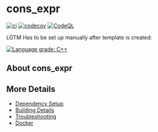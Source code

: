 # cons_expr

[![ci](https://github.com/lefticus/cons_expr/actions/workflows/ci.yml/badge.svg)](https://github.com/lefticus/cons_expr/actions/workflows/ci.yml)
[![codecov](https://codecov.io/gh/lefticus/cons_expr/branch/main/graph/badge.svg)](https://codecov.io/gh/lefticus/cons_expr)
[![CodeQL](https://github.com/lefticus/cons_expr/actions/workflows/codeql-analysis.yml/badge.svg)](https://github.com/lefticus/cons_expr/actions/workflows/codeql-analysis.yml)

LGTM Has to be set up manually after template is created:

[![Language grade: C++](https://img.shields.io/lgtm/grade/cpp/github/lefticus/cons_expr)](https://lgtm.com/projects/g/lefticus/cons_expr/context:cpp)

## About cons_expr



## More Details

 * [Dependency Setup](README_dependencies.md)
 * [Building Details](README_building.md)
 * [Troubleshooting](README_troubleshooting.md)
 * [Docker](README_docker.md)
